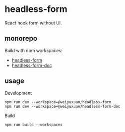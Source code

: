 # headless-form

React hook form without UI.

## monorepo

Build with npm workspaces:

- [headless-form](./packages/headless-form)
- [headless-form-doc](./packages/headless-form-doc)

## usage

Development

```shell
npm run dev --workspace=@weiyuxuan/headless-form
npm run dev --workspace=@weiyuxuan/headless-form-doc
```

Build

```shell
npm run build --workspaces
```
